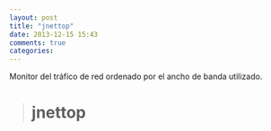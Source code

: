 ```yaml
---
layout: post
title: "jnettop"
date: 2013-12-15 15:43
comments: true
categories: 
---
```

Monitor del tráfico de red ordenado por el ancho de banda utilizado.

># jnettop

